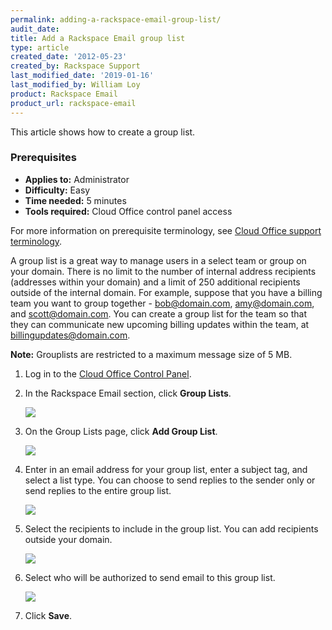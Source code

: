 ```yaml
---
permalink: adding-a-rackspace-email-group-list/
audit_date:
title: Add a Rackspace Email group list
type: article
created_date: '2012-05-23'
created_by: Rackspace Support
last_modified_date: '2019-01-16'
last_modified_by: William Loy
product: Rackspace Email
product_url: rackspace-email
---
```


This article shows how to create a group list.

### Prerequisites

- **Applies to:** Administrator
- **Difficulty:** Easy
- **Time needed:** 5 minutes
- **Tools required:** Cloud Office control panel access

For more information on prerequisite terminology, see [Cloud Office support terminology](/how-to/cloud-office-support-terminology).

A group list is a great way to manage users in a select team or group on your domain. There is no limit to the number of internal address recipients (addresses within your domain) and a limit of 250 additional recipients outside of the internal domain. For example, suppose that you have a billing team you want to group together - bob@domain.com, amy@domain.com, and scott@domain.com. You can create a group list for the team so that they can communicate new upcoming billing updates within the team, at billingupdates@domain.com.

**Note:** Grouplists are restricted to a maximum message size of 5 MB.

1. Log in to the [Cloud Office Control Panel](https://cp.rackspace.com).
2. In the Rackspace Email section, click **Group Lists**.

    <img src="{% asset_path rackspace-email/adding-a-rackspace-email-group-list/group_lists_CP1.png %}" />

3. On the Group Lists page, click **Add Group List**.

    <img src="{% asset_path rackspace-email/adding-a-rackspace-email-group-list/add_group_list.png %}" />

4. Enter in an email address for your group list, enter a subject tag, and select a list type. You can choose to send replies to the sender only or send replies to the entire group list.

    <img src="{% asset_path rackspace-email/adding-a-rackspace-email-group-list/example_list.png %}" />

5. Select the recipients to include in the group list. You can add recipients outside your domain.

    <img src="{% asset_path rackspace-email/adding-a-rackspace-email-group-list/recipients.png %}" />

6. Select who will be authorized to send email to this group list.

    <img src="{% asset_path rackspace-email/adding-a-rackspace-email-group-list/authsenders.png %}" />

7. Click **Save**.
